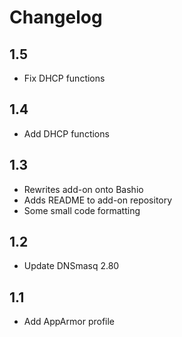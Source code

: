 # Changelog

## 1.5

- Fix DHCP functions

## 1.4

- Add DHCP functions

## 1.3

- Rewrites add-on onto Bashio
- Adds README to add-on repository
- Some small code formatting

## 1.2

- Update DNSmasq 2.80

## 1.1

- Add AppArmor profile
